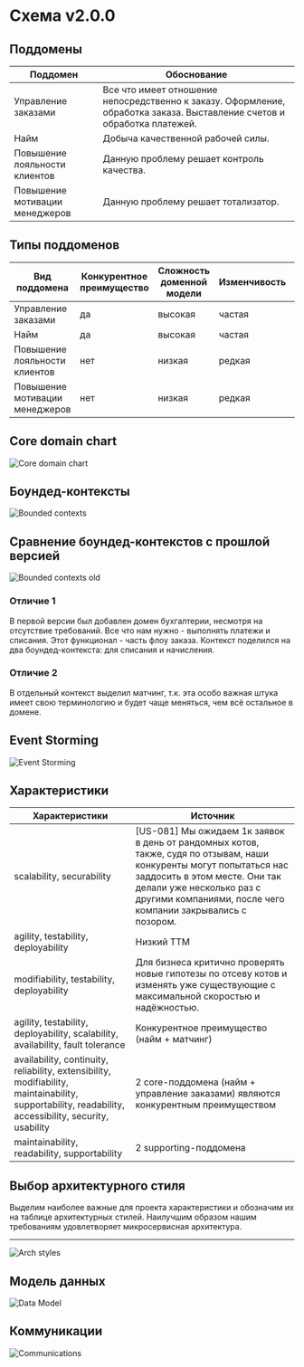 Схема v2.0.0
======

Поддомены
------
| Поддомен | Обоснование |
|------------|------------|
| Управление заказами | Все что имеет отношение непосредственно к заказу. Оформление, обработка заказа. Выставление счетов и обработка платежей. |
| Найм | Добыча качественной рабочей силы. |
| Повышение лояльности клиентов | Данную проблему решает контроль качества. |
| Повышение мотивации менеджеров | Данную проблему решает тотализатор. |

Типы поддоменов
------

| Вид поддомена | Конкурентное преимущество | Сложность доменной модели | Изменчивость | Варианты реализации | Интерес проблемы | Предполагаемый вид поддомена |
|------------|------------|------------|------------|------------|------------|------------|
| Управление заказами | да | высокая | частая | ??? | высокий  | core |
| Найм | да | высокая | частая | ??? | высокий  | core |
| Повышение лояльности клиентов | нет | низкая | редкая | ??? | низкий  | supporting |
| Повышение мотивации менеджеров | нет | низкая | редкая | ??? | низкий  | supporting |

Core domain chart
------
![Core domain chart](images/hw_2/CDC.png)

Боундед-контексты
------
![Bounded contexts](images/hw_2/BC.png)

Сравнение боундед-контекстов с прошлой версией
------
![Bounded contexts old](images/hw_2/Communications_old.png)

### Отличие 1
В первой версии был добавлен домен бухгалтерии, несмотря на отсутствие требований. Все что нам нужно - выполнять платежи и списания. Этот функционал - часть флоу заказа. Контекст поделился на два боундед-контекста: для списания и начисления. 

### Отличие 2
В отдельный контекст выделил матчинг, т.к. эта особо важная штука имеет свою терминологию и будет чаще меняться, чем всё остальное в домене.  

Event Storming
------

![Event Storming](https://raw.githubusercontent.com/OkinawaNet/MCF/main/images/hw_2/ES.png)

Характеристики
------

| Характеристики | Источник |
|------------|------------|
| scalability, securability | [US-081] Мы ожидаем 1к заявок в день от рандомных котов, также, судя по отзывам, наши конкуренты могут попытаться нас заддосить в этом месте. Они так делали уже несколько раз с другими компаниями, после чего компании закрывались с позором. |
| agility, testability, deployability | Низкий ТТМ |
| modifiability, testability, deployability | Для бизнеса критично проверять новые гипотезы по отсеву котов и изменять уже существующие с максимальной скоростью и надёжностью.|
| agility, testability, deployability, scalability, availability, fault tolerance | Конкурентное преимущество (найм + матчинг) |
| availability, continuity, reliability, еxtensibility, modifiability, maintainability, supportability, readability, accessibility, security, usability | 2 core-поддомена (найм + управление заказами) являются конкурентным преимуществом |
| maintainability, readability, supportability | 2 supporting-поддомена |

Выбор архитектурного стиля
------
Выделим наиболее важные для проекта характеристики и обозначим их на таблице архитектурных стилей. Наилучшим образом нашим требованиям удовлетворяет микросервисная архитектура.
***
![Arch styles](images/hw_2/archs.png)

Модель данных
------

![Data Model](images/hw_2/DM.png)


Коммуникации 
------

![Communications](images/hw_2/Communications.png)